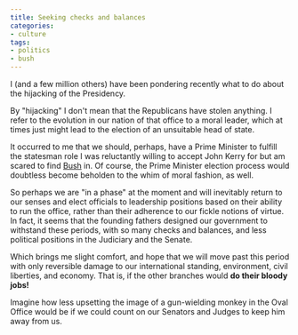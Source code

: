 ```yaml
---
title: Seeking checks and balances
categories:
- culture
tags:
- politics
- bush
---
```


I (and a few million others) have been pondering recently what to do about the hijacking of the Presidency.

By "hijacking" I don't mean that the Republicans have stolen anything. I refer to the evolution in our nation of that office to a moral leader, which at times just might lead to the election of an unsuitable head of state.

It occurred to me that we should, perhaps, have a Prime Minister to fulfill the statesman role I was reluctantly willing to accept John Kerry for but am scared to find [Bush][1] in.  Of course, the Prime Minister election process would doubtless become beholden to the whim of moral fashion, as well.

   [1]: /library/etc/w.html

So perhaps we are "in a phase" at the moment and will inevitably return to our senses and elect officials to leadership positions based on their ability to run the office, rather than their adherence to our fickle notions of virtue.  In fact, it seems that the founding fathers designed our government to withstand these periods, with so many checks and balances, and less political positions in the Judiciary and the Senate.

Which brings me slight comfort, and hope that we will move past this period with only reversible damage to our international standing, environment, civil liberties, and economy.  That is, if the other branches would **do their bloody jobs!**

Imagine how less upsetting the image of a gun-wielding monkey in the Oval Office would be if we could count on our Senators and Judges to keep him away from us.
